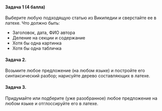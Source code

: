 #### Задача 1 (4 балла)

Выберите любую подходящую статью из Википедии и сверстайте ее в латехе. Что должно быть:

- Заголовок, дата, ФИО автора
- Деление на секции и содержание
- Хотя бы одна картинка
- Хотя бы одна табличка

#### Задача 2. 

Возьмите любое предложение (на любом языке) и постройте его синтаксический разбор; нарисуйте дерево составляющих в латехе. 

#### Задача 3. 

Придумайте или подберите (уже разобранное) любое предложение на любом языке и отглоссируйте его в латехе. 